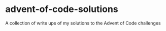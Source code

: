 # advent-of-code-solutions
A collection of write ups of my solutions to the Advent of Code challenges
